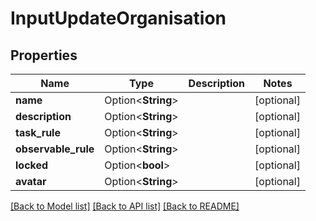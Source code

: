 # InputUpdateOrganisation

## Properties

Name | Type | Description | Notes
------------ | ------------- | ------------- | -------------
**name** | Option<**String**> |  | [optional]
**description** | Option<**String**> |  | [optional]
**task_rule** | Option<**String**> |  | [optional]
**observable_rule** | Option<**String**> |  | [optional]
**locked** | Option<**bool**> |  | [optional]
**avatar** | Option<**String**> |  | [optional]

[[Back to Model list]](../README.md#documentation-for-models) [[Back to API list]](../README.md#documentation-for-api-endpoints) [[Back to README]](../README.md)


